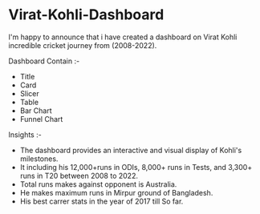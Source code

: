  # Virat-Kohli-Dashboard

I'm happy to announce that i have created a dashboard on Virat Kohli incredible cricket journey from (2008-2022).

Dashboard Contain :-

- Title
- Card
- Slicer
- Table
- Bar Chart
- Funnel Chart

Insights :-

- The dashboard provides an interactive and visual display of Kohli's milestones.
- It including his 12,000+runs in ODIs, 8,000+ runs in Tests, and 3,300+ runs in T20 between 2008 to 2022.
- Total runs makes against opponent is Australia.
- He makes maximum runs in Mirpur ground of Bangladesh.
- His best carrer stats in the year of 2017 till So far.

